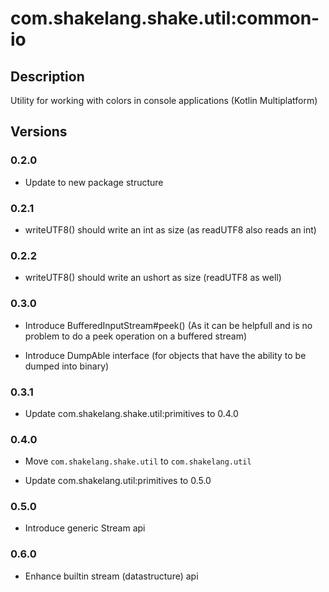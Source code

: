 # com.shakelang.shake.util:common-io

## Description

Utility for working with colors in console applications (Kotlin Multiplatform)

## Versions

### 0.2.0

* Update to new package structure

### 0.2.1

* writeUTF8() should write an int as size (as readUTF8 also reads an int)

### 0.2.2

* writeUTF8() should write an ushort as size (readUTF8 as well)

### 0.3.0

* Introduce BufferedInputStream#peek() (As it can be helpfull and is no problem to do a peek operation on a buffered
  stream)

* Introduce DumpAble interface (for objects that have the ability to be dumped into binary)

### 0.3.1

* Update com.shakelang.shake.util:primitives to 0.4.0

### 0.4.0

* Move `com.shakelang.shake.util` to `com.shakelang.util`

* Update com.shakelang.util:primitives to 0.5.0

### 0.5.0

* Introduce generic Stream api

### 0.6.0

* Enhance builtin stream (datastructure) api